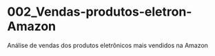 # 002_Vendas-produtos-eletron-Amazon
 Análise de vendas dos produtos eletrônicos mais vendidos na Amazon
